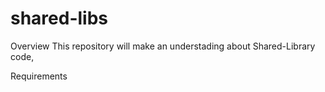 # shared-libs
Overview
This repository will make an understading about Shared-Library code,

Requirements
